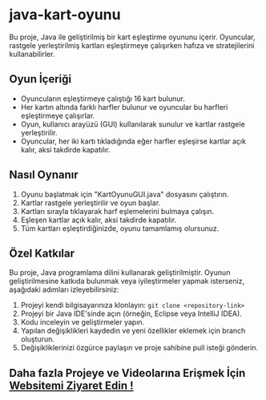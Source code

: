 # java-kart-oyunu


Bu proje, Java ile geliştirilmiş bir kart eşleştirme oyununu içerir. Oyuncular, rastgele yerleştirilmiş kartları eşleştirmeye çalışırken hafıza ve stratejilerini kullanabilirler.

## Oyun İçeriği

- Oyuncuların eşleştirmeye çalıştığı 16 kart bulunur.
- Her kartın altında farklı harfler bulunur ve oyuncular bu harfleri eşleştirmeye çalışırlar.
- Oyun, kullanıcı arayüzü (GUI) kullanılarak sunulur ve kartlar rastgele yerleştirilir.
- Oyuncular, her iki kartı tıkladığında eğer harfler eşleşirse kartlar açık kalır, aksi takdirde kapatılır.

## Nasıl Oynanır

1. Oyunu başlatmak için "KartOyunuGUI.java" dosyasını çalıştırın.
2. Kartlar rastgele yerleştirilir ve oyun başlar.
3. Kartları sırayla tıklayarak harf eşlemelerini bulmaya çalışın.
4. Eşleşen kartlar açık kalır, aksi takdirde kapatılır.
5. Tüm kartları eşleştirdiğinizde, oyunu tamamlamış olursunuz.

## Özel Katkılar

Bu proje, Java programlama dilini kullanarak geliştirilmiştir. Oyunun geliştirilmesine katkıda bulunmak veya iyileştirmeler yapmak isterseniz, aşağıdaki adımları izleyebilirsiniz:

1. Projeyi kendi bilgisayarınıza klonlayın: `git clone <repository-link>`
2. Projeyi bir Java IDE'sinde açın (örneğin, Eclipse veya IntelliJ IDEA).
3. Kodu inceleyin ve geliştirmeler yapın.
4. Yapılan değişiklikleri kaydedin ve yeni özellikler eklemek için branch oluşturun.
5. Değişikliklerinizi özgürce paylaşın ve proje sahibine pull isteği gönderin.

## Daha fazla Projeye ve Videolarına Erişmek İçin [Websitemi Ziyaret Edin !](ayazaktas.netlify.app)


